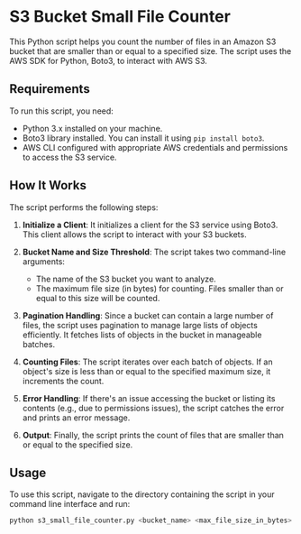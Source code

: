 # S3 Bucket Small File Counter

This Python script helps you count the number of files in an Amazon S3 bucket that are smaller than or equal to a specified size. The script uses the AWS SDK for Python, Boto3, to interact with AWS S3.

## Requirements

To run this script, you need:
- Python 3.x installed on your machine.
- Boto3 library installed. You can install it using `pip install boto3`.
- AWS CLI configured with appropriate AWS credentials and permissions to access the S3 service.

## How It Works

The script performs the following steps:

1. **Initialize a Client**: It initializes a client for the S3 service using Boto3. This client allows the script to interact with your S3 buckets.

2. **Bucket Name and Size Threshold**: The script takes two command-line arguments:
   - The name of the S3 bucket you want to analyze.
   - The maximum file size (in bytes) for counting. Files smaller than or equal to this size will be counted.

3. **Pagination Handling**: Since a bucket can contain a large number of files, the script uses pagination to manage large lists of objects efficiently. It fetches lists of objects in the bucket in manageable batches.

4. **Counting Files**: The script iterates over each batch of objects. If an object's size is less than or equal to the specified maximum size, it increments the count.

5. **Error Handling**: If there's an issue accessing the bucket or listing its contents (e.g., due to permissions issues), the script catches the error and prints an error message.

6. **Output**: Finally, the script prints the count of files that are smaller than or equal to the specified size.

## Usage

To use this script, navigate to the directory containing the script in your command line interface and run:

```bash
python s3_small_file_counter.py <bucket_name> <max_file_size_in_bytes>

